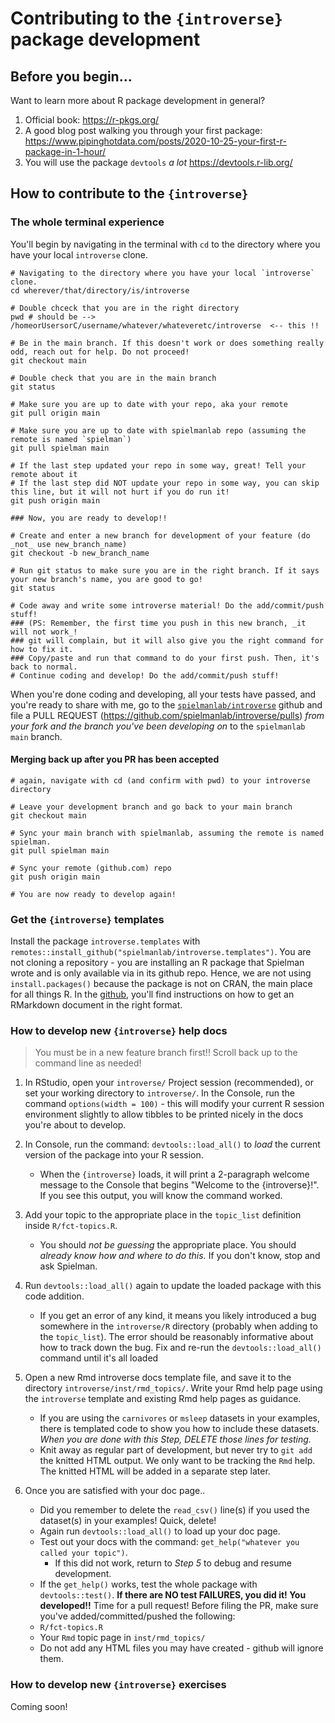 # Contributing to the `{introverse}` package development

## Before you begin...

Want to learn more about R package development in general? 

1. Official book: https://r-pkgs.org/
2. A good blog post walking you through your first package: https://www.pipinghotdata.com/posts/2020-10-25-your-first-r-package-in-1-hour/
3. You will use the package `devtools` _a lot_ https://devtools.r-lib.org/


## How to contribute to the `{introverse}`

### The whole terminal experience

You'll begin by navigating in the terminal with `cd` to the directory where you have your local `introverse` clone. 
```
# Navigating to the directory where you have your local `introverse` clone. 
cd wherever/that/directory/is/introverse 

# Double chceck that you are in the right directory
pwd # should be --> /homeorUsersorC/username/whatever/whateveretc/introverse  <-- this !!

# Be in the main branch. If this doesn't work or does something really odd, reach out for help. Do not proceed!
git checkout main

# Double check that you are in the main branch
git status

# Make sure you are up to date with your repo, aka your remote
git pull origin main

# Make sure you are up to date with spielmanlab repo (assuming the remote is named `spielman`)
git pull spielman main

# If the last step updated your repo in some way, great! Tell your remote about it 
# If the last step did NOT update your repo in some way, you can skip this line, but it will not hurt if you do run it!
git push origin main

### Now, you are ready to develop!! 

# Create and enter a new branch for development of your feature (do _not_ use new_branch_name)
git checkout -b new_branch_name

# Run git status to make sure you are in the right branch. If it says your new branch's name, you are good to go!
git status

# Code away and write some introverse material! Do the add/commit/push stuff!
### (PS: Remember, the first time you push in this new branch, _it will not work_! 
### git will complain, but it will also give you the right command for how to fix it. 
### Copy/paste and run that command to do your first push. Then, it's back to normal.
# Continue coding and develop! Do the add/commit/push stuff!
```

When you're done coding and developing, all your tests have passed, and you're ready to share with me, go to the [`spielmanlab/introverse`](https://github.com/spielmanlab/introverse) github and file a PULL REQUEST (https://github.com/spielmanlab/introverse/pulls) _from your fork and the branch you've been developing on_ to the `spielmanlab` `main` branch. 

#### Merging back up after you PR has been accepted

```
# again, navigate with cd (and confirm with pwd) to your introverse directory

# Leave your development branch and go back to your main branch
git checkout main

# Sync your main branch with spielmanlab, assuming the remote is named spielman. 
git pull spielman main

# Sync your remote (github.com) repo
git push origin main

# You are now ready to develop again!
```

### Get the `{introverse}` templates

Install the package `introverse.templates` with `remotes::install_github("spielmanlab/introverse.templates")`. You are not cloning a repository - you are installing an R package that Spielman wrote and is only available via in its github repo. Hence, we are not using `install.packages()` because the package is not on CRAN, the main place for all things R. In the [github](https://github.com/spielmanlab/introverse.templates), you'll find instructions on how to get an RMarkdown document in the right format. 


### How to develop new `{introverse}` help docs

> You must be in a new feature branch first!! Scroll back up to the command line as needed! 


1. In RStudio, open your `introverse/` Project session (recommended), or set your working directory to `introverse/`. In the Console, run the command `options(width = 100)` - this will modify your current R session environment slightly to allow tibbles to be printed nicely in the docs you're about to develop.

2. In Console, run the command: `devtools::load_all()` to _load_ the current version of the package into your R session. 
    + When the `{introverse}` loads, it will print a 2-paragraph welcome message to the Console that begins "Welcome to the {introverse}!". If you see this output, you will know the command worked.

3. Add your topic to the appropriate place in the `topic_list` definition inside `R/fct-topics.R`. 
    + You should _not be guessing_ the appropriate place. You should _already know how and where to do this._ If you don't know, stop and ask Spielman.
  
4. Run `devtools::load_all()` again to update the loaded package with this code addition. 
    + If you get an error of any kind, it means you likely introduced a bug somewhere in the `introverse/R` directory (probably when adding to the `topic_list`). The error should be reasonably informative about how to track down the bug. Fix and re-run the `devtools::load_all()` command until it's all loaded

5. Open a new Rmd introverse docs template file, and save it to the directory `introverse/inst/rmd_topics/`. Write your Rmd help page using the `introverse` template and existing Rmd help pages as guidance.
    + If you are using the `carnivores` or `msleep` datasets in your examples, there is templated code to show you how to include these datasets. _When you are done with this Step, DELETE those lines for testing._
    + Knit away as regular part of development, but never try to `git add` the knitted HTML output. We only want to be tracking the `Rmd` help. The knitted HTML will be added in a separate step later.

6. Once you are satisfied with your doc page..
    + Did you remember to delete the `read_csv()` line(s) if you used the dataset(s) in your examples! Quick, delete!
    + Again run `devtools::load_all()` to load up your doc page.
    + Test out your docs with the command: `get_help("whatever you called your topic")`. 
      + If this did not work, return to *Step 5* to debug and resume development.
    + If the `get_help()` works, test the whole package with `devtools::test()`. **If there are NO test FAILURES, you did it! You developed!!** Time for a pull request! Before filing the PR, make sure you've added/committed/pushed the following:
     + `R/fct-topics.R`
     + Your `Rmd` topic page in `inst/rmd_topics/`
     + Do not add any HTML files you may have created - github will ignore them.

### How to develop new `{introverse}` exercises

Coming soon!







